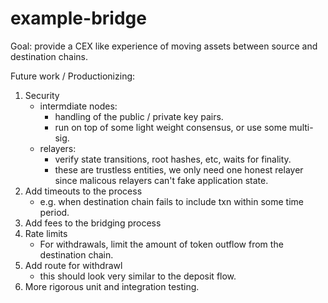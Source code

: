 # example-bridge

Goal: provide a CEX like experience of moving assets between source and destination chains.

Future work / Productionizing:
1. Security
   - intermdiate nodes: 
      - handling of the public / private key pairs. 
      - run on top of some light weight consensus, or use some multi-sig.
   - relayers: 
      - verify state transitions, root hashes, etc, waits for finality.
      - these are trustless entities, we only need one honest relayer since malicous relayers can't fake application state. 
2. Add timeouts to the process
   - e.g. when destination chain fails to include txn within some time period.
3. Add fees to the bridging process
4. Rate limits
   - For withdrawals, limit the amount of token outflow from the destination chain.
5. Add route for withdrawl
   - this should look very similar to the deposit flow. 
6. More rigorous unit and integration testing.
